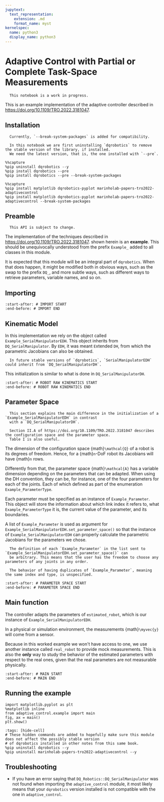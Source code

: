```yaml
---
jupytext:
  text_representation:
    extension: .md
    format_name: myst
kernelspec:
  name: python3
  display_name: python3
---
```


# Adaptive Control with Partial or Complete Task-Space Measurements

[^download]: This notebook can be downloaded as
            **{jupyter-download:notebook}`hiding`** and {download}`working/adaptive_controller.md`

```{warning}
  This notebook is a work in progress.
```

This is an example implementation of the adaptive controller described in https://doi.org/10.1109/TRO.2022.3181047.

## Installation

```{attention}
  Currently, `--break-system-packages` is added for compatibility. 
```

```{important}
  In this notebook we are first uninstalling `dqrobotics` to remove the stable version of the library, if installed.
  We need the latest version, that is, the one installed with `--pre`.
```

```{code-cell} ipython3
%%capture
%pip uninstall dqrobotics --y
%pip install dqrobotics --pre
%pip install dqrobotics --pre --break-system-packages
```

```{code-cell} ipython3
%%capture
%pip install matplotlib dqrobotics-pyplot marinholab-papers-tro2022-adaptivecontrol
%pip install matplotlib dqrobotics-pyplot marinholab-papers-tro2022-adaptivecontrol --break-system-packages
```

## Preamble

```{warning}
  This API is subject to change.
```

The implementation of the techniques described in https://doi.org/10.1109/TRO.2022.3181047. shown
herein is an **example**. This should be unequivocally understood from the prefix `Example_` added to all classes in 
this module. 

It is expected that this module will be an integral part of `dqrobotics`. When that does happen, it might be modified
both in obvious ways, such as the swap to the prefix `DQ_`, and more subtle ways, such as different ways to retrieve
parameters, variable names, and so on.

## Importing

```{literalinclude} adaptive_control/example.py
:start-after: # IMPORT START
:end-before: # IMPORT END
```

## Kinematic Model

In this implementation we rely on the object called `Example_SerialManipulatorEDH`. This object inherits from 
`DQ_SerialManipulator`. By `EDH`, it was meant `E`xtended `DH`, from which the parametric Jacobians can also be obtained.

```{note}
  In future stable versions of `dqrobotics`, `SerialManipulatorEDH` could inherit from `DQ_SerialManipulatorDH`.
```

This initialization is similar to what is done in `DQ_SerialManipulatorDH`.

```{literalinclude} adaptive_control/example.py
:start-after: # ROBOT RAW KINEMATICS START
:end-before: # ROBOT RAW KINEMATICS END
```

## Parameter Space

```{important}
  This section explains the main difference in the initialization of a `Example_SerialManipulatorEDH` in contrast
  with a `DQ_SerialManipulatorDH`. 
```

```{seealso}
  Section II.A of https://doi.org/10.1109/TRO.2022.3181047 describes the configuration space and the parameter space.
  Table I is also useful.
```

The dimension of the configuration space {math}`\mathcal{Q}` of a robot is its degrees of freedom. Hence, for a {math}`n`-DoF
robot its Jacobians will have {math}`n` rows.

Differently from that, the parameter space {math}`\mathcal{A}` has a variable dimension depending on the parameters that
can be adapted. When using the DH convention, they can be, for instance, one of the four parameters for each of the 
joints. Each of which defined as part of the enumeration `Example_ParameterType`.

Each parameter must be specified as an instance of `Example_Parameter`. This object will store the information about
which link index it refers to, what `Example_ParameterType` it is, the current value of the parameter, and its boundaries.

A list of `Example_Parameter` is used as argument for `Example_SerialManipulatorEDH.set_parameter_space()` so that the
instance of `Example_SerialManipulatorEDH` can properly calculate the parametric Jacobians for the parameters we chose.

```{note}
  The definition of each `Example_Parameter` in the list sent to `Example_SerialManipulatorEDH.set_parameter_space()` can
  be arbitrary. This means that the user has the freedom to choose any parameters of any joints in any order.
```

```{warning}
  The behavior of having duplicates of `Example_Parameter`, meaning the same index and type, is unspecified.
```

```{literalinclude} adaptive_control/example.py
:start-after: # PARAMETER SPACE START
:end-before: # PARAMETER SPACE END
```

## Main function

The controller adapts the parameters of `estimated_robot`, which is our instance of `Example_SerialManipulatorEDH`.

In a physical or simulation environment, the measurements {math}`\myvec{y}` will come from a sensor.

Because in this worked example we won't have access to one, we use another instance called `real_robot`
to provide mock measurements.
This is also the **only** way to study the behavior of the estimated parameters
with respect to the real ones, given that the real parameters are not measurable physically.

```{literalinclude} adaptive_control/example.py
:start-after: # MAIN START
:end-before: # MAIN END
```

## Running the example

```{code-cell} ipython3
import matplotlib.pyplot as plt
%matplotlib inline
from adaptive_control.example import main
fig, ax = main()
plt.show()
```

```{code-cell} ipython3
:tags: [hide-cell]
# These hidden commands are added to hopefully make sure this module does not affect the possibly stable version
# of dqrobotics installed in other notes from this same book.
%pip uninstall dqrobotics --y
%pip uninstall marinholab-papers-tro2022-adaptivecontrol --y
```

## Troubleshooting

- If you have an error saying that `DQ_Robotics::DQ_SerialManipulator` was not found when importing the `adaptive_control` module,
  it most likely means that your `dqrobotics` version installed is not compatible with the one in `adaptive_control`.
